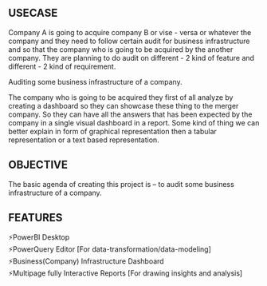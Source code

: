 <h2>USECASE</h2>
<p>Company A is going to acquire  company B or vise - versa or whatever the company and they need to follow certain audit for business infrastructure and so that the company who is going to be acquired by the another company. They are planning to do audit on different - 2 kind of feature and different - 2 kind of requirement.</p>
<p>Auditing some business infrastructure of a company.</p>
<p>
The company who is going to be acquired they first of all analyze by creating a dashboard so they can showcase these thing to the merger company. So they can have all the answers that has been expected by the company in a single visual dashboard in a report. Some kind of thing we can better explain in form of graphical representation then a tabular representation or a text based  representation.</p>

<h2>OBJECTIVE</h2>
The basic agenda of creating this project is – to audit some business infrastructure of a company.

<h2>FEATURES</h2>
⚡PowerBI Desktop<br>
⚡PowerQuery Editor [For data-transformation/data-modeling]<br>
⚡Business(Company) Infrastructure Dashboard<br>
⚡Multipage fully Interactive Reports [For drawing insights and analysis]<br>

